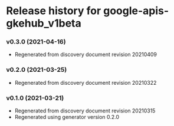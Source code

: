 # Release history for google-apis-gkehub_v1beta

### v0.3.0 (2021-04-16)

* Regenerated from discovery document revision 20210409

### v0.2.0 (2021-03-25)

* Regenerated from discovery document revision 20210322

### v0.1.0 (2021-03-21)

* Regenerated from discovery document revision 20210315
* Regenerated using generator version 0.2.0

